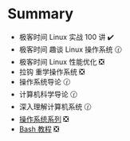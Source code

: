 # Summary

- 极客时间 Linux 实战 100 讲 :heavy_check_mark:
- 极客时间 趣谈 Linux 操作系统 :clock130:
- 极客时间 Linux 性能优化 :negative_squared_cross_mark:
- 拉钩 重学操作系统 :negative_squared_cross_mark:
- 操作系统导论 :clock130:
- 计算机科学导论 :clock130:
- 深入理解计算机系统 :clock130:
- [操作系统系列](https://mp.weixin.qq.com/mp/appmsgalbum?__biz=MzU2NDg0OTgyMA==&action=getalbum&album_id=1323237725822337024&subscene=159&subscene=&scenenote=https%3A%2F%2Fmp.weixin.qq.com%2Fs%3F__biz%3DMzU2NDg0OTgyMA%3D%3D%26mid%3D2247485559%26idx%3D1%26sn%3Ddfc9973ebf045284c771efa74cfc4ee7%26chksm%3Dfc45f584cb327c92bf4f5854c5dca343bc35a30bf385fa42b4d8d3f0d08ea48d59416dc9a7dc%26token%3D1981249032%26lang%3Dzh_CN%23rd#wechat_redirect) :negative_squared_cross_mark:
- [Bash 教程](https://wangdoc.com/bash/index.html) :negative_squared_cross_mark:
